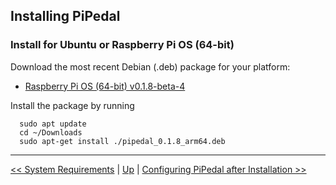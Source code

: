 ## Installing PiPedal

### Install for Ubuntu or Raspberry Pi OS (64-bit)

Download the most recent Debian (.deb) package for your platform:

- [Raspberry Pi OS (64-bit) v0.1.8-beta-4](https://github.com/rerdavies/pipedal/releases/download/v0.1.8-beta-4/pipedal_0.1.8_arm64.deb)

Install the package by running 

```
  sudo apt update
  cd ~/Downloads  
  sudo apt-get install ./pipedal_0.1.8_arm64.deb
```

--------
[<< System Requirements](SystemRequirements.md) | [Up](Documentation.md) | [Configuring PiPedal after Installation >>](Configuring.md)
